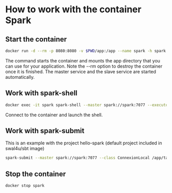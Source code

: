 # How to work with the container Spark

## Start the container

```bash
docker run -d --rm -p 8080:8080 -v $PWD/app:/app --name spark -h spark swal4u/spark:2.3
```

The command starts the container and mounts the app directory that you can use for your application. Note the --rm option to destroy the container once it is finished. The master service and the slave service are started automatically.

## Work with spark-shell

```bash
docker exec -it spark spark-shell --master spark://spark:7077 --executor-memory 2G
```

Connect to the container and launch the shell.

## Work with spark-submit

This is an example with the project hello-spark (default project included in swal4u/sbt image)

```bash
spark-submit --master spark://spark:7077 --class ConnexionLocal /app/target/scala*/hello-spark_2.11-0.0.1.jar
```

## Stop the container

```bash
docker stop spark
```
